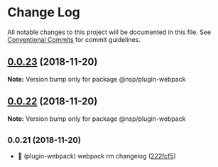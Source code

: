 # Change Log

All notable changes to this project will be documented in this file.
See [Conventional Commits](https://conventionalcommits.org) for commit guidelines.

## [0.0.23](https://github.com/BarryYan/nsp/compare/@nsp/plugin-webpack@0.0.22...@nsp/plugin-webpack@0.0.23) (2018-11-20)

**Note:** Version bump only for package @nsp/plugin-webpack





## [0.0.22](https://github.com/BarryYan/nsp/compare/@nsp/plugin-webpack@0.0.21...@nsp/plugin-webpack@0.0.22) (2018-11-20)

**Note:** Version bump only for package @nsp/plugin-webpack





## <small>0.0.21 (2018-11-20)</small>

* :memo: (plugin-webpack) webpack rm changelog ([222fcf5](https://github.com/BarryYan/nsp/commit/222fcf5))

